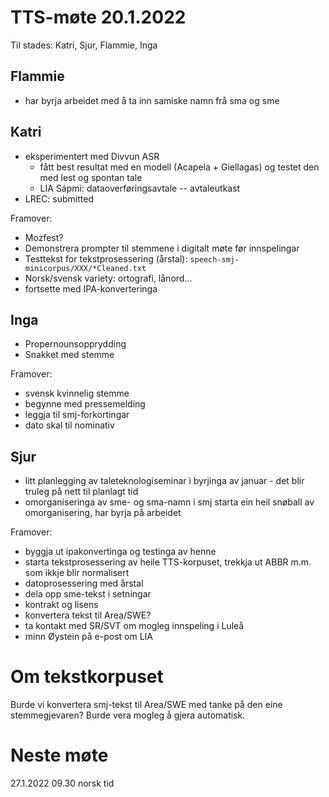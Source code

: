 # TTS-møte 20.1.2022

Til stades: Katri, Sjur, Flammie, Inga

## Flammie
- har byrja arbeidet med å ta inn samiske namn frå sma og sme

## Katri
- eksperimentert med Divvun ASR
    - fått best resultat med en modell (Acapela + Giellagas) og testet den med lest og spontan tale
    - LIA Sápmi: dataoverføringsavtale -- avtaleutkast
- LREC: submitted

Framover:
- Mozfest?
- Demonstrera prompter til stemmene i digitalt møte før innspelingar
- Testtekst for tekstprosessering (årstal): `speech-smj-minicorpus/XXX/*Cleaned.txt`
- Norsk/svensk variety: ortografi, lånord...
- fortsette med IPA-konverteringa 

## Inga
- Propernounsopprydding
- Snakket med stemme

Framover:
- svensk kvinnelig stemme
- begynne med pressemelding
- leggja til smj-forkortingar
- dato skal til nominativ

## Sjur
- litt planlegging av taleteknologiseminar i byrjinga av januar - det blir truleg på nett til planlagt tid
- omorganiseringa av sme- og sma-namn i smj starta ein heil snøball av omorganisering, har byrja på arbeidet

Framover:
- byggja ut ipakonvertinga og testinga av henne
- starta tekstprosessering av heile TTS-korpuset, trekkja ut ABBR m.m. som ikkje blir normalisert
- datoprosessering med årstal
- dela opp sme-tekst i setningar
- kontrakt og lisens
- konvertera tekst til Area/SWE?
- ta kontakt med SR/SVT om mogleg innspeling i Luleå
- minn Øystein på e-post om LIA

# Om tekstkorpuset

Burde vi konvertera smj-tekst til Area/SWE med tanke på den eine stemmegjevaren? Burde vera mogleg å gjera automatisk.

# Neste møte

27.1.2022 09.30 norsk tid
